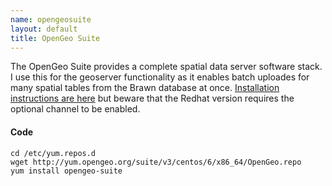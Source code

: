 ```yaml
--- 
name: opengeosuite
layout: default
title: OpenGeo Suite
---
```


The OpenGeo Suite provides a complete spatial data server software stack.  I use this for the geoserver functionality as it enables batch uploades for many spatial tables from the Brawn database at once.  [Installation instructions are here](http://suite.opengeo.org/opengeo-docs/installation/linux/centos/suite.html) but beware that the Redhat version requires the optional channel to be enabled.
#### Code
    cd /etc/yum.repos.d
    wget http://yum.opengeo.org/suite/v3/centos/6/x86_64/OpenGeo.repo
    yum install opengeo-suite
